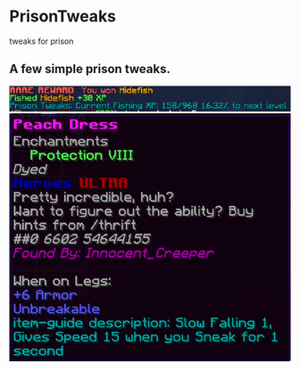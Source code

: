 # PrisonTweaks
tweaks for prison

## A few simple prison tweaks.
![Image](https://github.com/TheyCallMeOhGo/PrisonTweaks/blob/main/prisontweaks.PNG)
![Image](https://github.com/TheyCallMeOhGo/PrisonTweaks/blob/main/rahh.PNG)
